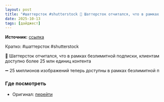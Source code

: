 ```yaml
---
layout: post
title: "#шаттерсток #shutterstock 📌 Шаттерсток отчитался, что в рамках безлимитной подписки, клиентам [...]"
date: 2025-10-13
tags: [дайджест]
---
```


**Источник:** [ссылка](https://t.me/supermicrostock/1600)

Кратко: #шаттерсток #shutterstock 

📌 Шаттерсток отчитался, что в рамках безлимитной подписки, клиентам доступно более 25 млн единиц контента

➖ 25 миллионов изображений теперь доступны в рамках безлимитной п

### Где посмотреть
- Оригинал: [перейти]({link})
